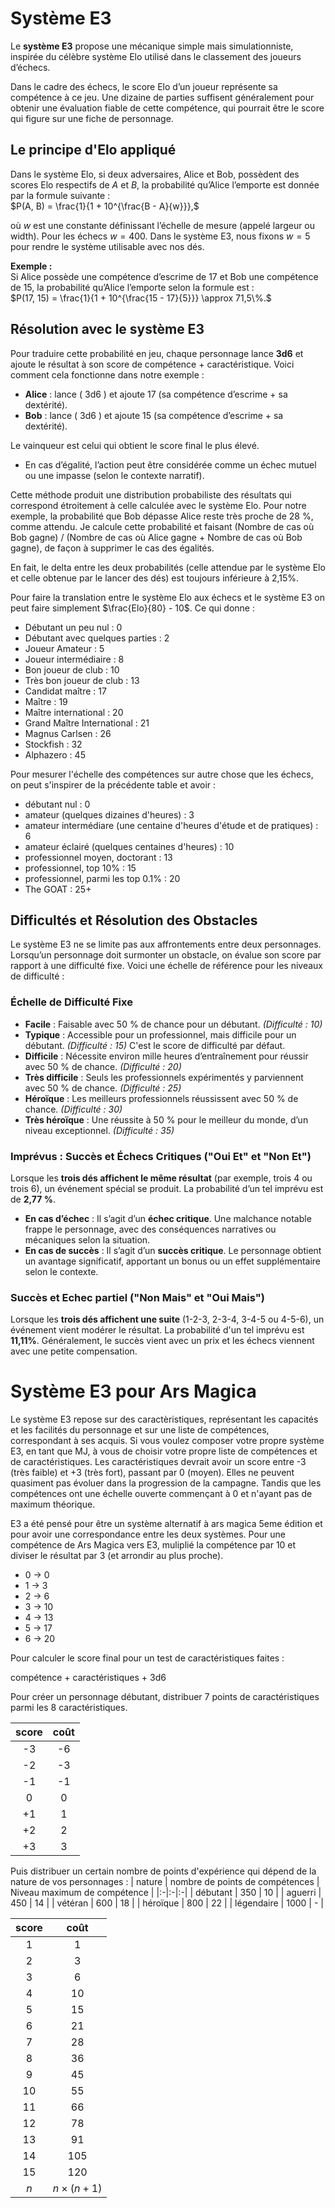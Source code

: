 # Système E3

Le **système E3** propose une mécanique simple mais simulationniste, inspirée du célèbre système Elo utilisé dans le classement des joueurs d’échecs.

Dans le cadre des échecs, le score Elo d’un joueur représente sa compétence à ce jeu. Une dizaine de parties suffisent généralement pour obtenir une évaluation fiable de cette compétence, qui pourrait être le score qui figure sur une fiche de personnage.

## Le principe d'Elo appliqué

Dans le système Elo, si deux adversaires, Alice et Bob, possèdent des scores Elo respectifs de $A$ et $B$, la probabilité qu’Alice l’emporte est donnée par la formule suivante :  
$P(A, B) = \frac{1}{1 + 10^{\frac{B - A}{w}}},$

où $w$ est une constante définissant l’échelle de mesure (appelé largeur ou width). Pour les échecs $w = 400$. Dans le système E3, nous fixons $w = 5$ pour rendre le système utilisable avec nos dés.

**Exemple :**  
Si Alice possède une compétence d’escrime de 17 et Bob une compétence de 15, la probabilité qu’Alice l’emporte selon la formule est :  
$P(17, 15) = \frac{1}{1 + 10^{\frac{15 - 17}{5}}} \approx 71,5\%.$

## Résolution avec le système E3

Pour traduire cette probabilité en jeu, chaque personnage lance **3d6** et ajoute le résultat à son score de compétence + caractéristique. Voici comment cela fonctionne dans notre exemple :

- **Alice** : lance \( 3d6 \) et ajoute 17 (sa compétence d’escrime + sa dextérité).  
- **Bob** : lance \( 3d6 \) et ajoute 15 (sa compétence d’escrime + sa dextérité).  

Le vainqueur est celui qui obtient le score final le plus élevé.  

- En cas d’égalité, l’action peut être considérée comme un échec mutuel ou une impasse (selon le contexte narratif).  

Cette méthode produit une distribution probabiliste des résultats qui correspond étroitement à celle calculée avec le système Elo. 
Pour notre exemple, la probabilité que Bob dépasse Alice reste très proche de 28 %, comme attendu.
Je calcule cette probabilité et faisant (Nombre de cas où Bob gagne) / (Nombre de cas où Alice gagne + Nombre de cas où Bob gagne), de façon à supprimer le cas des égalités.

En fait, le delta entre les deux probabilités (celle attendue par le système Elo et celle obtenue par le lancer des dés) est toujours inférieure à 2,15%.

Pour faire la translation entre le système Elo aux échecs et le système E3 on peut faire simplement  $\frac{Elo}{80} - 10$. Ce qui donne :
  - Débutant un peu nul : 0
  - Débutant avec quelques parties : 2
  - Joueur Amateur : 5
  - Joueur intermédiaire : 8
  - Bon joueur de club : 10
  - Très bon joueur de club : 13
  - Candidat maître : 17
  - Maître : 19
  - Maître international : 20
  - Grand Maître International : 21
  - Magnus Carlsen : 26
  - Stockfish : 32
  - Alphazero : 45

Pour mesurer l'échelle des compétences sur autre chose que les échecs, on peut s'inspirer de la précédente table et avoir :
  - débutant nul : 0
  - amateur (quelques dizaines d'heures) : 3
  - amateur intermédiare (une centaine d'heures d'étude et de pratiques) : 6
  - amateur éclairé (quelques centaines d'heures) : 10
  - professionnel moyen, doctorant : 13
  - professionnel, top 10% : 15
  - professionnel, parmi les top 0.1% : 20
  - The GOAT : 25+


## Difficultés et Résolution des Obstacles

Le système E3 ne se limite pas aux affrontements entre deux personnages. Lorsqu’un personnage doit surmonter un obstacle, on évalue son score par rapport à une difficulté fixe. Voici une échelle de référence pour les niveaux de difficulté :

### Échelle de Difficulté Fixe
- **Facile** : Faisable avec 50 % de chance pour un débutant. *(Difficulté : 10)*  
- **Typique** : Accessible pour un professionnel, mais difficile pour un débutant. *(Difficulté : 15)*  C'est le score de difficulté par défaut.
- **Difficile** : Nécessite environ mille heures d’entraînement pour réussir avec 50 % de chance. *(Difficulté : 20)*  
- **Très difficile** : Seuls les professionnels expérimentés y parviennent avec 50 % de chance. *(Difficulté : 25)*  
- **Héroïque** : Les meilleurs professionnels réussissent avec 50 % de chance. *(Difficulté : 30)*  
- **Très héroïque** : Une réussite à 50 % pour le meilleur du monde, d’un niveau exceptionnel. *(Difficulté : 35)*  

### Imprévus : Succès et Échecs Critiques ("Oui Et" et "Non Et")
Lorsque les **trois dés affichent le même résultat** (par exemple, trois 4 ou trois 6), un événement spécial se produit. La probabilité d’un tel imprévu est de **2,77 %**.

- **En cas d’échec** : Il s’agit d’un **échec critique**. Une malchance notable frappe le personnage, avec des conséquences narratives ou mécaniques selon la situation.  
- **En cas de succès** : Il s’agit d’un **succès critique**. Le personnage obtient un avantage significatif, apportant un bonus ou un effet supplémentaire selon le contexte.

### Succès et Echec partiel ("Non Mais" et "Oui Mais")
Lorsque les **trois dés affichent une suite** (1-2-3, 2-3-4, 3-4-5 ou 4-5-6), un événement vient modérer le résultat. La probabilité d'un tel imprévu est **11,11%**.
Généralement, le succès vient avec un prix et les échecs viennent avec une petite compensation. 


# Système E3 pour Ars Magica

Le système E3 repose sur des caractèristiques, représentant les capacités et les facilités du personnage et sur une liste de compétences, correspondant à ses acquis.
Si vous voulez composer votre propre système E3, en tant que MJ, à vous de choisir votre propre liste de compétences et de caractéristiques.
Les caractéristiques devrait avoir un score entre -3 (très faible) et +3 (très fort), passant par 0 (moyen). Elles ne peuvent quasiment pas évoluer dans la progression de la campagne. 
Tandis que les compétences ont une échelle ouverte commençant à 0 et n'ayant pas de maximum théorique.

E3 a été pensé pour être un système alternatif à ars magica 5eme édition et pour avoir une correspondance entre les deux systèmes.
Pour une compétence de Ars Magica vers E3, muliplié la compétence par 10 et diviser le résultat par 3 (et arrondir au plus proche).
  * 0 -> 0
  * 1 -> 3
  * 2 -> 6
  * 3 -> 10
  * 4 -> 13
  * 5 -> 17
  * 6 -> 20

Pour calculer le score final pour un test de caractéristiques faites : 

compétence + caractéristiques + 3d6

Pour créer un personnage débutant, distribuer 7 points de caractéristiques parmi les 8 caractéristiques.

| score | coût |
|:--:|:--:|
| -3 | -6 |
| -2 | -3 |
| -1 | -1 |
| 0 | 0 |
| +1 | 1 |
| +2 | 2 |
| +3 | 3 |

Puis distribuer un certain nombre de points d'expérience qui dépend de la nature de vos personnages : 
| nature | nombre de points de compétences | Niveau maximum de compétence |
|:-|:-|:-|
| débutant | 350 | 10 |
| aguerri | 450 | 14 |
| vétéran | 600 | 18 |
| héroïque | 800 | 22 |
| légendaire | 1000 | - |

| score | coût |
|:--:|:--:|
| 1 | 1 |     
| 2 | 3 |     
| 3 | 6 |     
| 4 | 10 |    
| 5 | 15 |    
| 6 | 21 |    
| 7 | 28 |    
| 8 | 36 |    
| 9 | 45 |    
| 10 | 55 |   
| 11 | 66 |   
| 12 | 78 |   
| 13 | 91 |   
| 14 | 105 |  
| 15 | 120 |  
| $n$ | $n \times (n + 1)$ |




